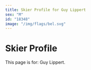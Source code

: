 ```yaml
---
title: Skier Profile for Guy Lippert
sex: "M"
id: "18348"
image: "/img/flags/bel.svg" 
---
```


# Skier Profile

This page is for: Guy Lippert.
    